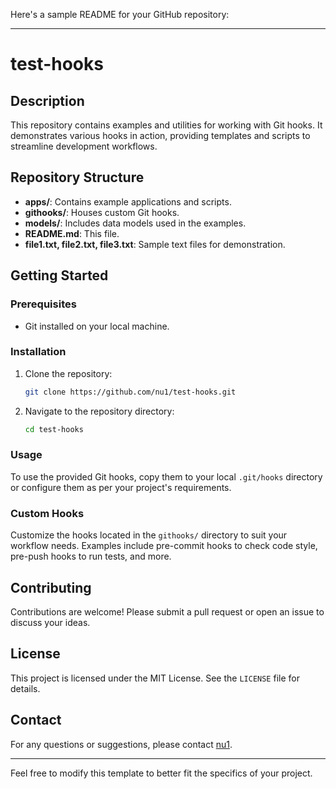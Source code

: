Here's a sample README for your GitHub repository:

---

# test-hooks

## Description
This repository contains examples and utilities for working with Git hooks. It demonstrates various hooks in action, providing templates and scripts to streamline development workflows.

## Repository Structure
- **apps/**: Contains example applications and scripts.
- **githooks/**: Houses custom Git hooks.
- **models/**: Includes data models used in the examples.
- **README.md**: This file.
- **file1.txt, file2.txt, file3.txt**: Sample text files for demonstration.

## Getting Started
### Prerequisites
- Git installed on your local machine.

### Installation
1. Clone the repository:
    ```sh
    git clone https://github.com/nu1/test-hooks.git
    ```
2. Navigate to the repository directory:
    ```sh
    cd test-hooks
    ```

### Usage
To use the provided Git hooks, copy them to your local `.git/hooks` directory or configure them as per your project's requirements.

### Custom Hooks
Customize the hooks located in the `githooks/` directory to suit your workflow needs. Examples include pre-commit hooks to check code style, pre-push hooks to run tests, and more.

## Contributing
Contributions are welcome! Please submit a pull request or open an issue to discuss your ideas.

## License
This project is licensed under the MIT License. See the `LICENSE` file for details.

## Contact
For any questions or suggestions, please contact [nu1](https://github.com/nu1).

---

Feel free to modify this template to better fit the specifics of your project.
